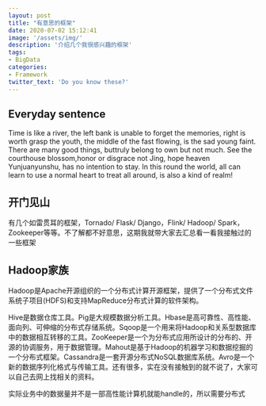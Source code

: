 ```yaml
---
layout: post
title: "有意思的框架"
date: 2020-07-02 15:12:41
image: '/assets/img/'
description: '介绍几个我很感兴趣的框架'
tags:
- BigData
categories:
- Framework
twitter_text: 'Do you know these?'
---
```


## Everyday sentence

Time is like a river, the left bank is unable to forget the memories, right is worth grasp the youth, the middle of the fast flowing, is the sad young faint. There are many good things, buttruly belong to own but not much. See the courthouse blossom,honor or disgrace not Jing, hope heaven Yunjuanyunshu, has no intention to stay. In this round the world, all can learn to use a normal heart to treat all around, is also a kind of realm!

## 开门见山

有几个如雷贯耳的框架，Tornado/ Flask/ Django，Flink/ Hadoop/ Spark，Zookeeper等等。不了解都不好意思，这期我就带大家去汇总看一看我接触过的一些框架

## Hadoop家族

Hadoop是Apache开源组织的一个分布式计算开源框架，提供了一个分布式文件系统子项目(HDFS)和支持MapReduce分布式计算的软件架构。

Hive是数据仓库工具。Pig是大规模数据分析工具。Hbase是高可靠性、高性能、面向列、可伸缩的分布式存储系统。Sqoop是一个用来将Hadoop和关系型数据库中的数据相互转移的工具。ZooKeeper是一个为分布式应用所设计的分布的、开源的协调服务，用于数据管理。Mahout是基于Hadoop的机器学习和数据挖掘的一个分布式框架。Cassandra是一套开源分布式NoSQL数据库系统。Avro是一个新的数据序列化格式与传输工具。还有很多，实在没有接触到的就不说了，大家可以自己去网上找相关的资料。

实际业务中的数据量并不是一部高性能计算机就能handle的，所以需要分布式